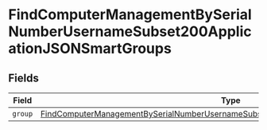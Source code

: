 # FindComputerManagementBySerialNumberUsernameSubset200ApplicationJSONSmartGroups


## Fields

| Field                                                                                                                                                                                                   | Type                                                                                                                                                                                                    | Required                                                                                                                                                                                                | Description                                                                                                                                                                                             |
| ------------------------------------------------------------------------------------------------------------------------------------------------------------------------------------------------------- | ------------------------------------------------------------------------------------------------------------------------------------------------------------------------------------------------------- | ------------------------------------------------------------------------------------------------------------------------------------------------------------------------------------------------------- | ------------------------------------------------------------------------------------------------------------------------------------------------------------------------------------------------------- |
| `group`                                                                                                                                                                                                 | [FindComputerManagementBySerialNumberUsernameSubset200ApplicationJSONSmartGroupsGroup](../../models/operations/findcomputermanagementbyserialnumberusernamesubset200applicationjsonsmartgroupsgroup.md) | :heavy_minus_sign:                                                                                                                                                                                      | N/A                                                                                                                                                                                                     |